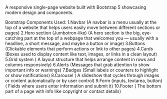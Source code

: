  A responsive single-page website built with Bootstrap 5 showcasing modern design and components.
   
   Bootstrap Components Used:
1.Navbar
      (A navbar is a menu usually at the top of a website that helps users easily move between different sections or pages)
2.Hero section (Jumbotron-like)
      (A hero section is the big, eye-catching part at the top of a webpage that welcomes you — usually with a headline, a short message, and
maybe a button or image)
3.Buttons
      (Clickable elements that perform actions or link to other pages)
4.Cards
      (Boxes used to display content like text, images, or links in a clean layout)
5.Grid system
      ( A layout structure that helps arrange content in rows and columns responsively)
6.Alerts
      (Messages that grab attention to show important info or warnings)
7.Badges
      (Small labels or counters to highlight or show notifications)
8.Carousel
      ( A slideshow that cycles through images or content automatically or by user control)
9.Form (inputs, textarea, button)
      ( Fields where users enter information and submit it)
10.Footer
      ( The bottom part of a page with info like copyright or contact details)